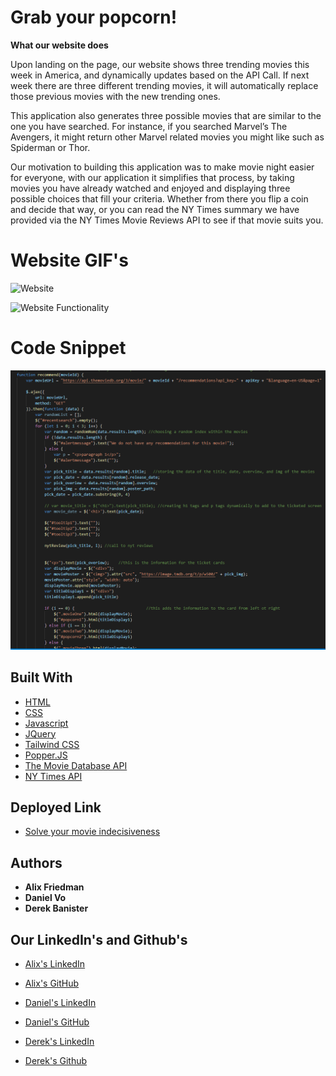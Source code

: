# Grab your popcorn!


**What our website does**

Upon landing on the page, our website shows three trending movies this week in America, and dynamically updates based on the API Call. If next week there are three different trending movies, it will automatically replace those previous movies with the new trending ones.

This application also generates three possible movies that are similar to the one you have searched. For instance, if you searched Marvel’s The Avengers, it might return other Marvel related movies you might like such as Spiderman or Thor.

Our motivation to building this application was to make movie night easier for everyone, with our application it simplifies that process, by taking movies you have already watched and enjoyed and displaying three possible choices that fill your criteria. Whether from there you flip a coin and decide that way, or you can read the NY Times summary we have provided via the NY Times Movie Reviews API to see if that movie suits you.

# Website GIF's
![Website](popcorn1.gif) 


![Website Functionality](popcorn2.gif)

# Code Snippet
![Code Snippet](code1.PNG)



## Built With

* [HTML](https://developer.mozilla.org/en-US/docs/Web/HTML)
* [CSS](https://developer.mozilla.org/en-US/docs/Web/CSS)
* [Javascript](https://developer.mozilla.org/en-US/docs/Web/JavaScript)
* [JQuery](https://jquery.com/)
* [Tailwind CSS](https://tailwindcss.com/)
* [Popper.JS](https://popper.js.org/)
* [The Movie Database API](https://developers.themoviedb.org/3)
* [NY Times API](https://developer.nytimes.com/docs/movie-reviews-api/1/overview)

## Deployed Link

* [Solve your movie indecisiveness](https://alix1713.github.io/tvremote/)


## Authors

* **Alix Friedman** 
* **Daniel Vo** 
* **Derek Banister** 

## Our LinkedIn's and Github's

- [Alix's LinkedIn](https://www.linkedin.com/in/alix1713/)
- [Alix's GitHub](https://github.com/Alix1713)

- [Daniel's LinkedIn](https://www.linkedin.com/daniel-vo-57b00521b)
- [Daniel's GitHub](https://github.com/danielvo1)

- [Derek's LinkedIn](https://www.linkedin.com/in/derek-banister/)
- [Derek's Github](https://github.com/DerekBanister)
